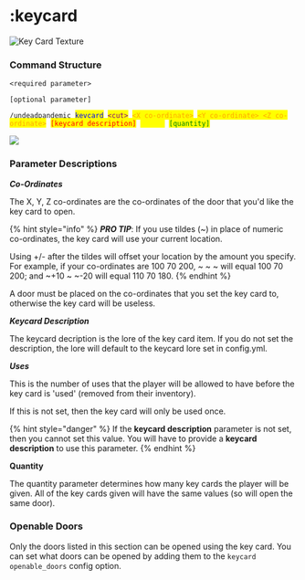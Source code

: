 # :keycard

![Key Card Texture](../../../.gitbook/assets/keycard.png)

### Command Structure

`<required parameter>`

`[optional parameter]`

`/undeadpandemic `<mark style="color:blue;">`keycard`</mark>` `<mark style="color:purple;">`<cut>`</mark>` `<mark style="color:orange;">`<X co-ordinate>`</mark>` `<mark style="color:orange;">`<Y co-ordinate> <Z co-ordinate>`</mark>` `<mark style="color:red;">`[keycard description]`</mark>` `<mark style="color:yellow;">`[uses]`</mark>` `<mark style="color:green;">`[quantity]`</mark>

![](../../../.gitbook/assets/keycard\_cmd.png)

### Parameter Descriptions

_**Co-Ordinates**_

The X, Y, Z co-ordinates are the co-ordinates of the door that you'd like the key card to open.

{% hint style="info" %}
_**PRO TIP**_: If you use tildes (\~) in place of numeric co-ordinates, the key card will use your current location.

Using +/- after the tildes will offset your location by the amount you specify. For example, if your co-ordinates are 100 70 200, \~ \~ \~ will equal 100 70 200; and \~+10 \~ \~-20 will equal 110 70 180.
{% endhint %}

A door must be placed on the co-ordinates that you set the key card to, otherwise the key card will be useless.

_**Keycard Description**_

The keycard decription is the lore of the key card item. If you do not set the description, the lore will default to the keycard lore set in config.yml.

_**Uses**_

This is the number of uses that the player will be allowed to have before the key card is 'used' (removed from their inventory).

If this is not set, then the key card will only be used once.

{% hint style="danger" %}
If the **keycard description** parameter is not set, then you cannot set this value. You will have to provide a **keycard description** to use this parameter.
{% endhint %}

**Quantity**

The quantity parameter determines how many key cards the player will be given. All of the key cards given will have the same values (so will open the same door).

### Openable Doors

Only the doors listed in this section can be opened using the key card. You can set what doors can be opened by adding them to the `keycard openable_doors` config option.
